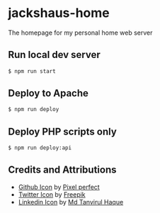 # jackshaus-home
The homepage for my personal home web server

## Run local dev server
```sh
$ npm run start
```

## Deploy to Apache
```sh
$ npm run deploy
```

## Deploy PHP scripts only
```sh
$ npm run deploy:api
```

## Credits and Attributions
- [Github Icon](https://www.flaticon.com/free-icon/github_733609?term=github&page=1&position=3&page=1&position=3&related_id=733609&origin=search#) by [Pixel perfect](https://www.flaticon.com/authors/pixel-perfect)
- [Twitter Icon](https://www.flaticon.com/free-icon/twitter_1384017?term=twitter&page=1&position=8&page=1&position=8&related_id=1384017&origin=search#) by [Freepik](https://www.flaticon.com/authors/freepik)
- [Linkedin Icon](https://www.flaticon.com/premium-icon/linkedin_3669739?term=linkedin&page=1&position=8&page=1&position=8&related_id=3669739&origin=search#) by [Md Tanvirul Haque](https://www.flaticon.com/authors/md-tanvirul-haque)